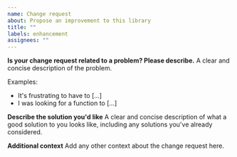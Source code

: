 ```yaml
---
name: Change request
about: Propose an improvement to this library
title: ""
labels: enhancement
assignees: ""
---
```


**Is your change request related to a problem? Please describe.**
A clear and concise description of the problem.

Examples:

- It's frustrating to have to [...]
- I was looking for a function to [...]

**Describe the solution you'd like**
A clear and concise description of what a good solution to you looks like, including any solutions you've already considered.

**Additional context**
Add any other context about the change request here.
